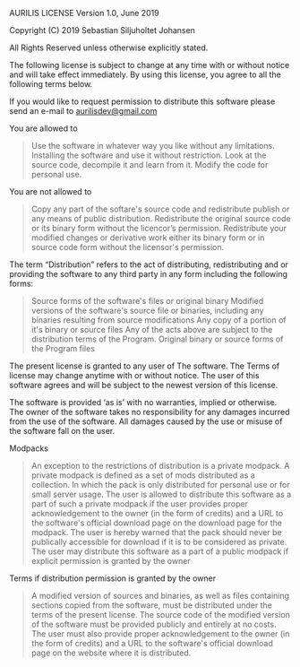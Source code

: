 AURILIS LICENSE
Version 1.0, June 2019

Copyright (C) 2019 Sebastian Siljuholtet Johansen

All Rights Reserved unless otherwise explicitly stated.

The following license is subject to change at any time with or without notice and will take effect immediately. By using this license, you agree to all the following terms below.

If you would like to request permission to distribute this software please send an e-mail to aurilisdev@gmail.com

You are allowed to 

> Use the software in whatever way you like without any limitations.
> Installing the software and use it without restriction.
> Look at the source code, decompile it and learn from it.
> Modify the code for personal use.

You are not allowed to

> Copy any part of the softare's source code and redistribute publish or any means of public distribution.
> Redistribute the original source code or its binary form without the licencor’s permission.
> Redistribute your modified changes or derivative work either its binary form or in source code form without the licensor's permission.

The term “Distribution” refers to the act of distributing, redistributing and or providing the software to any third party in any form including the following forms:

> Source forms of the software's files or original binary
> Modified versions of the software's source file or binaries, including any binaries resulting from source modifications
> Any copy of a portion of it's binary or source files
> Any of the acts above are subject to the distribution terms of the Program.
> Original binary or source forms of the Program files

The present license is granted to any user of The software. The Terms of license may change anytime with or without notice. The user of this software agrees and will be subject to the newest version of this license.

The software is provided ‘as is’ with no warranties, implied or otherwise. The owner of the software takes no responsibility for any damages incurred from the use of the software. All damages caused by the use or misuse of the software fall on the user.

Modpacks

> An exception to the restrictions of distribution is a private modpack. A private modpack is defined as a set of mods distributed as a collection. In which the pack is only distributed for personal use or for small server usage. The user is allowed to distribute this software as a part of such a private modpack if the user provides proper acknowledgement to the owner (in the form of credits) and a URL to the software's official download page on the download page for the modpack. The user is hereby warned that the pack should never be publically accessible for download if it is to be considered as private. The user may distribute this software as a part of a public modpack if explicit permission is granted by the owner

Terms if distribution permission is granted by the owner

> A modified version of sources and binaries, as well as files containing sections copied from the software, must be distributed under the terms of the present license. The source code of the modified version of the software must be provided publicly and entirely at no costs. The user must also provide proper acknowledgement to the owner (in the form of credits) and a URL to the software's official download page on the website where it is distributed.
